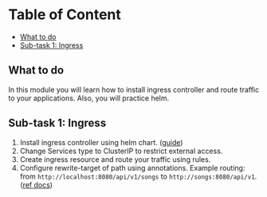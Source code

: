 # Table of Content

- [What to do](#what-to-do)
- [Sub-task 1: Ingress](#sub-task-1--ingress)

## What to do
In this module you will learn how to install ingress controller and route traffic to your applications. Also, you will practice helm.

## Sub-task 1: Ingress
1. Install ingress controller using helm chart. ([guide](https://kube-workshop.benco.io/08-helm-ingress/))
2. Change Services type to ClusterIP to restrict external access.
3. Create ingress resource and route your traffic using rules.
4. Configure rewrite-target of path using annotations. Example routing: from `http://localhost:8080/api/v1/songs` to `http://songs:8080/api/v1`. ([ref docs](https://kubernetes.github.io/ingress-nginx/examples/rewrite/#rewrite-target))